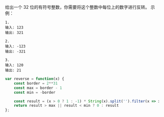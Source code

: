 <!--
 * @Date: 2020-04-15 18:23:55
 * @LastEditors: PoloHuang
 * @LastEditTime: 2020-08-05 11:40:51
 -->
给出一个 32 位的有符号整数，你需要将这个整数中每位上的数字进行反转。
示例：
```
1.
输入: 123
输出: 321

2.
输入: -123
输出: -321

3.
输入: 120
输出: 21

```
```js
var reverse = function(x) {
    const border = 2**31
    const max = border - 1
    const min = -border

    const result = (x > 0 ? 1 : -1) * String(x).split('').filter(x => x !== '-').reverse().join('')
    return result > max || result < min ? 0 : result 
};
```